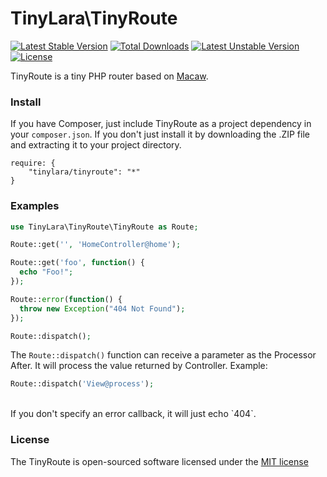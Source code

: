 TinyLara\TinyRoute
=====
[![Latest Stable Version](https://poser.pugx.org/tinylara/tinyroute/v/stable.svg)](https://packagist.org/packages/tinylara/tinyroute) [![Total Downloads](https://poser.pugx.org/tinylara/tinyroute/downloads.svg)](https://packagist.org/packages/tinylara/tinyroute) [![Latest Unstable Version](https://poser.pugx.org/tinylara/tinyroute/v/unstable.svg)](https://packagist.org/packages/tinylara/tinyroute) [![License](https://poser.pugx.org/tinylara/tinyroute/license.svg)](https://packagist.org/packages/tinylara/tinyroute)

TinyRoute is a tiny PHP router based on [Macaw](https://github.com/NoahBuscher/Macaw).

### Install

If you have Composer, just include TinyRoute as a project dependency in your `composer.json`. If you don't just install it by downloading the .ZIP file and extracting it to your project directory.

```
require: {
    "tinylara/tinyroute": "*"
}
```

### Examples

```php
use TinyLara\TinyRoute\TinyRoute as Route;

Route::get('', 'HomeController@home');

Route::get('foo', function() {
  echo "Foo!";
});

Route::error(function() {
  throw new Exception("404 Not Found");
});

Route::dispatch();
```

The `Route::dispatch()` function can receive a parameter as the Processor After. It will process the value returned by Controller. Example:

```php
Route::dispatch('View@process');
```
<br>
If you don't specify an error callback, it will just echo `404`.

### License

The TinyRoute is open-sourced software licensed under the [MIT license](http://opensource.org/licenses/MIT)
